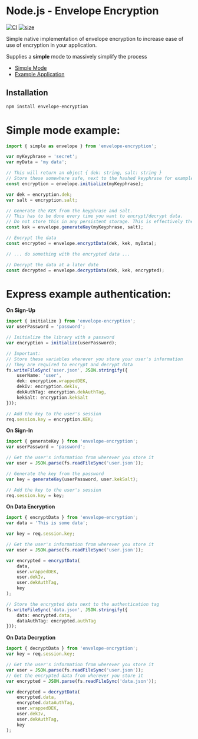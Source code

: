 # Node.js - Envelope Encryption

[![CI](https://github.com/nebmit/envelope-encryption/actions/workflows/main.yml/badge.svg)](https://github.com/nebmit/envelope-encryption/actions/workflows/main.yml)
[![size](https://github.com/nebmit/envelope-encryption/actions/workflows/size.yml/badge.svg)](https://github.com/nebmit/envelope-encryption/actions/workflows/size.yml)

Simple native implementation of envelope encryption to increase ease of use of encryption in your application.

Supplies a **simple** mode to massively simplify the process

* [Simple Mode](#simple-mode-example)
* [Example Application](#express-example-authentication)


## Installation

```bash
npm install envelope-encryption
```


# Simple mode example:

```typescript
import { simple as envelope } from 'envelope-encryption';

var myKeyphrase = 'secret';
var myData = 'my data';

// This will return an object { dek: string, salt: string }
// Store these somewhere safe, next to the hashed keyphrase for example
const encryption = envelope.initialize(myKeyphrase);

var dek = encryption.dek;
var salt = encryption.salt;

// Generate the KEK from the keyphrase and salt. 
// This has to be done every time you want to encrypt/decrypt data. 
// Do not store this in any persistent storage. This is effectively the password.
const kek = envelope.generateKey(myKeyphrase, salt);

// Encrypt the data
const encrypted = envelope.encryptData(dek, kek, myData);

// ... do something with the encrypted data ...

// Decrypt the data at a later date
const decrypted = envelope.decryptData(dek, kek, encrypted);
```

# Express example authentication:


**On Sign-Up**
```typescript
import { initialize } from 'envelope-encryption';
var userPassword = 'password';

// Initialize the library with a password
var encryption = initialize(userPassword);

// Important: 
// Store these variables wherever you store your user's information
// They are required to encrypt and decrypt data
fs.writeFileSync('user.json', JSON.stringify({
    userName: 'user',
    dek: encryption.wrappedDEK,
    dekIv: encryption.dekIv,
    dekAuthTag: encryption.dekAuthTag,
    kekSalt: encryption.kekSalt
}));

// Add the key to the user's session
req.session.key = encryption.KEK;
```

**On Sign-In**
```typescript
import { generateKey } from 'envelope-encryption';
var userPassword = 'password';

// Get the user's information from wherever you store it
var user = JSON.parse(fs.readFileSync('user.json'));

// Generate the key from the password
var key = generateKey(userPassword, user.kekSalt);

// Add the key to the user's session
req.session.key = key;
```

**On Data Encryption**
```typescript
import { encryptData } from 'envelope-encryption';
var data = 'This is some data';

var key = req.session.key;

// Get the user's information from wherever you store it
var user = JSON.parse(fs.readFileSync('user.json'));

var encrypted = encryptData(
    data,
    user.wrappedDEK,
    user.dekIv,
    user.dekAuthTag,
    key
);

// Store the encrypted data next to the authentication tag
fs.writeFileSync('data.json', JSON.stringify({
    data: encrypted.data,
    dataAuthTag: encrypted.authTag
}));
```

**On Data Decryption**
```typescript
import { decryptData } from 'envelope-encryption';
var key = req.session.key;

// Get the user's information from wherever you store it
var user = JSON.parse(fs.readFileSync('user.json'));
// Get the encrypted data from wherever you store it
var encrypted = JSON.parse(fs.readFileSync('data.json'));

var decrypted = decryptData(
    encrypted.data,
    encrypted.dataAuthTag,
    user.wrappedDEK,
    user.dekIv,
    user.dekAuthTag,
    key
);
```